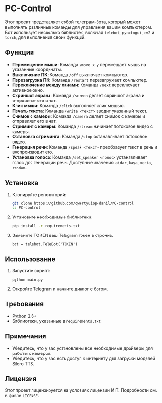 # PC-Control

Этот проект представляет собой телеграм-бота, который может выполнять различные команды для управления вашим компьютером. Бот использует несколько библиотек, включая `telebot`, `pyautogui`, `cv2` и `torch`, для выполнения своих функций.

## Функции

- **Перемещение мыши**: Команда `/move x y` перемещает мышь на указанные координаты.
- **Выключение ПК**: Команда `/off` выключает компьютер.
- **Перезагрузка ПК**: Команда `/restart` перезагружает компьютер.
- **Переключение между окнами**: Команда `/next` переключает активное окно.
- **Скриншот экрана**: Команда `/screen` делает скриншот экрана и отправляет его в чат.
- **Клик мыши**: Команда `/click` выполняет клик мышью.
- **Печать текста**: Команда `/write <текст>` вводит указанный текст.
- **Снимок с камеры**: Команда `/camera` делает снимок с камеры и отправляет его в чат.
- **Стриминг с камеры**: Команда `/stream` начинает потоковое видео с камеры.
- **Остановка стриминга**: Команда `/stop` останавливает потоковое видео.
- **Генерация речи**: Команда `/speak <текст>` преобразует текст в речь и воспроизводит его.
- **Установка голоса**: Команда `/set_speaker <голос>` устанавливает голос для генерации речи. Доступные значения: `aidar`, `baya`, `xenia`, `random`.

## Установка

1. Клонируйте репозиторий:
    ```bash
    git clone https://github.com/qwertyuiop-danil/PC-control
    cd PC-control
    ```

2. Установите необходимые библиотеки:
    ```bash
    pip install -r requirements.txt
    ```

3. Замените TOKEN ваш Telegram токен в строчке:
    ```env
    bot = telebot.TeleBot('TOKEN')
    ```

## Использование

1. Запустите скрипт:
    ```bash
    python main.py
    ```

2. Откройте Telegram и начните диалог с ботом.

## Требования

- Python 3.6+
- Библиотеки, указанные в `requirements.txt`

## Примечания

- Убедитесь, что у вас установлены все необходимые драйверы для работы с камерой.
- Убедитесь, что у вас есть доступ к интернету для загрузки моделей Silero TTS.

## Лицензия

Этот проект лицензируется на условиях лицензии MIT. Подробности см. в файле `LICENSE`.
